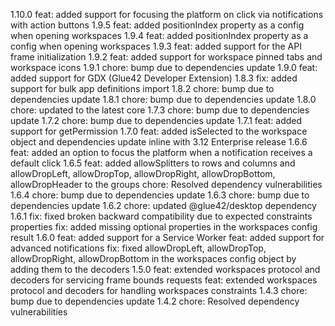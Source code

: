 1.10.0
feat: added support for focusing the platform on click via notifications with action buttons
1.9.5
feat: added positionIndex property as a config when opening workspaces
1.9.4
feat: added positionIndex property as a config when opening workspaces
1.9.3
feat: added support for the API frame initialization
1.9.2
feat: added support for workspace pinned tabs and workspace icons
1.9.1
chore: bump due to dependencies update
1.9.0
feat: added support for GDX (Glue42 Developer Extension)
1.8.3
fix: added support for bulk app definitions import
1.8.2
chore: bump due to dependencies update
1.8.1
chore: bump due to dependencies update
1.8.0
chore: updated to the latest core
1.7.3
chore: bump due to dependencies update
1.7.2
chore: bump due to dependencies update
1.7.1
feat: added support for getPermission
1.7.0
feat: added isSelected to the workspace object and dependencies update inline with 3.12 Enterprise release
1.6.6
feat: added an option to focus the platform when a notification receives a default click
1.6.5
feat: added allowSplitters to rows and columns and allowDropLeft, allowDropTop, allowDropRight, allowDropBottom, allowDropHeader to the groups
chore: Resolved dependency vulnerabilities
1.6.4
chore: bump due to dependencies update
1.6.3
chore: bump due to dependencies update
1.6.2
chore: updated @glue42/desktop dependency
1.6.1
fix: fixed broken backward compatibility due to expected constraints properties
fix: added missing optional properties in the workspaces config result
1.6.0
feat: added support for a Service Worker
feat: added support for advanced notifications
fix: fixed allowDropLeft, allowDropTop, allowDropRight, allowDropBottom in the workspaces config object by adding them to the decoders
1.5.0
feat: extended workspaces protocol and decoders for servicing frame bounds requests
feat: extended workspaces protocol and decoders for handling workspaces constraints
1.4.3
chore: bump due to dependencies update
1.4.2
chore: Resolved dependency vulnerabilities
